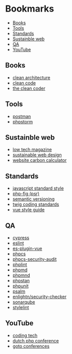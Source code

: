 # Bookmarks

- [Books](#books)
- [Tools](#tools)
- [Standards](#standards)
- [Sustainble web](#sustainble-web)
- [QA](#qa)
- [YouTube](#youtube)

<a name="books"></a>
## Books

- [clean architecture](https://www.oreilly.com/library/view/clean-architecture-a/9780134494272/)
- [clean code](https://www.oreilly.com/library/view/clean-code-a/9780136083238/)
- [the clean coder](https://www.oreilly.com/library/view/the-clean-coder/9780132542913/)

<a name="tools"></a>
## Tools

- [postman](https://www.postman.com/)
- [phpstorm](https://www.jetbrains.com/phpstorm/)

<a name="sustainable-web"></a>
## Sustainble web

- [low tech magazine](https://solar.lowtechmagazine.com/power.html)
- [sustainable web design](https://sustainablewebdesign.org/`)
- [website carbon calculator](https://www.websitecarbon.com/)

<a name="standards"></a>
## Standards

- [javascript standard style](https://standardjs.com/)
- [php-fig (psr)](https://www.php-fig.org/psr/)
- [semantic versioning](https://semver.org/)
- [twig coding standards](https://twig.symfony.com/doc/3.x/coding_standards.html)
- [vue style guide](https://vuejs.org/v2/style-guide/)

<a name="qa"></a>
## QA

- [cypress](https://www.cypress.io/)
- [eslint](https://github.com/eslint/eslint)
- [es-plugin-vue](https://github.com/vuejs/eslint-plugin-vue)
- [phpcs](https://github.com/squizlabs/PHP_CodeSniffer)
- [phpcs-security-audit](https://github.com/FloeDesignTechnologies/phpcs-security-audit)
- [phplint](https://github.com/overtrue/phplint)
- [phpmd](https://github.com/phpmd/phpmd)
- [phpmnd](https://github.com/povils/phpmnd)
- [phpstan](https://github.com/phpstan/phpstan)
- [phpunit](https://github.com/sebastianbergmann/phpunit)
- [psalm](https://github.com/vimeo/psalm)
- [enlightn/security-checker](https://github.com/enlightn/security-checker)
- [sonarqube](https://github.com/SonarSource/sonarqube)
- [stylelint](https://github.com/stylelint/stylelint)

<a name="youtube"></a>
## YouTube

- [coding tech](https://www.youtube.com/channel/UCtxCXg-UvSnTKPOzLH4wJaQ)
- [dutch php conference](https://www.youtube.com/c/DutchPHPConference)
- [goto conferences](https://www.youtube.com/channel/UCs_tLP3AiwYKwdUHpltJPuA)
